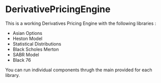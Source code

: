 # DerivativePricingEngine

This is a working Derivatives Pricing Engine with the following libraries :
  - Asian Options
  - Heston Model
  - Statistical Distributions
  - Black Scholes Merton
  - SABR Model
  - Black 76
  
You can run individual components thrugh the main provided for each library.
